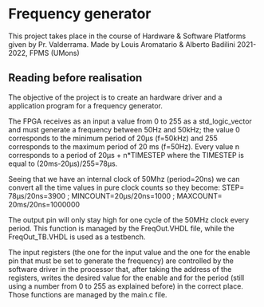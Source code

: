# Frequency generator

This project takes place in the course of Hardware & Software Platforms given by Pr. Valderrama.
Made by Louis Aromatario & Alberto Badilini
2021-2022, FPMS (UMons)

## Reading before realisation



The objective of the project is to create an hardware driver and a application program for a frequency generator.

The FPGA receives as an input a value from 0 to 255 as a std_logic_vector and must generate a frequency between 50Hz and 50kHz; the value 0 corresponds to the minimum period of 20µs (f=50kHz) and 255 corresponds to the maximum period of 20 ms (f=50Hz). Every value n corresponds to a period of 20µs + n*TIMESTEP where the TIMESTEP is equal to (20ms-20µs)/255=78µs.

Seeing that we have an internal clock of 50Mhz (period=20ns) we can convert all the time values in pure clock counts so they become:
STEP= 78µs/20ns=3900 ;
MINCOUNT=20µs/20ns=1000 ;
MAXCOUNT= 20ms/20ns=1000000

The output pin will only stay high for one cycle of the 50MHz clock every period. This function is managed by the FreqOut.VHDL file, while the FreqOut_TB.VHDL is used as a testbench.

The input registers (the one for the input value and the one for the enable pin that must be set to generate the frequency) are controlled by the software driver in the processor that, after taking the address of the registers, writes the desired value for the enable and for the period (still using a number from 0 to 255 as explained before) in the correct place. Those functions are managed by the main.c file.

